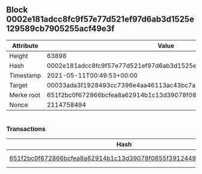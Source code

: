 ## Block 0002e181adcc8fc9f57e77d521ef97d6ab3d1525e129589cb7905255acf49e3f

Attribute | Value
--- | ---
Height | 63898
Hash | 0002e181adcc8fc9f57e77d521ef97d6ab3d1525e129589cb7905255acf49e3f
Timestamp | 2021-05-11T00:49:53+00:00
Target | 00033ada3f1928493cc7396e4aa46113ac43bc7ac52aab5d08e3934913716f64
Merke root | 651f2bc0f672866bcfea8a62914b1c13d39078f0855f3912449f5ffe79266d1f
Nonce | 2114758494

```

```

### Transactions

Hash | Amount
--- | ---
[651f2bc0f672866bcfea8a62914b1c13d39078f0855f3912449f5ffe79266d1f](651f2bc0f672866bcfea8a62914b1c13d39078f0855f3912449f5ffe79266d1f.md) | 10.00000000 SKEPTI 

